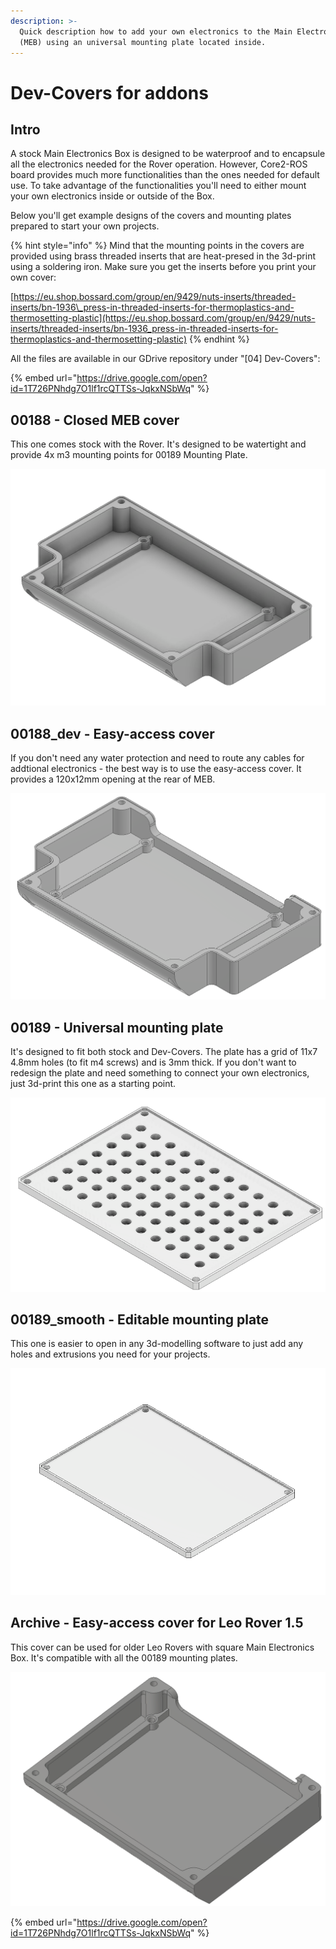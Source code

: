 ```yaml
---
description: >-
  Quick description how to add your own electronics to the Main Electronics Box
  (MEB) using an universal mounting plate located inside.
---
```


# Dev-Covers for addons

## Intro

A stock Main Electronics Box is designed to be waterproof and to encapsule all the electronics needed for the Rover operation. However, Core2-ROS board provides much more functionalities than the ones needed for default use. To take advantage of the functionalities you'll need to either mount your own electronics inside or outside of the Box.

Below you'll get example designs of the covers and mounting plates prepared to start your own projects.

{% hint style="info" %}
Mind that the mounting points in the covers are provided using brass threaded inserts that are heat-presed in the 3d-print using a soldering iron. Make sure you get the inserts before you print your own cover:

[https://eu.shop.bossard.com/group/en/9429/nuts-inserts/threaded-inserts/bn-1936\_press-in-threaded-inserts-for-thermoplastics-and-thermosetting-plastic](https://eu.shop.bossard.com/group/en/9429/nuts-inserts/threaded-inserts/bn-1936_press-in-threaded-inserts-for-thermoplastics-and-thermosetting-plastic)
{% endhint %}

All the files are available in our GDrive repository under "\[04\] Dev-Covers":

{% embed url="https://drive.google.com/open?id=1T726PNhdg7O1lf1rcQTTSs-JqkxNSbWq" %}

## 00188 - Closed MEB cover

This one comes stock with the Rover. It's designed to be watertight and provide 4x m3 mounting points for 00189 Mounting Plate.



![part 00188 \(stock\)](../.gitbook/assets/00188.png)

## 00188\_dev - Easy-access cover

If you don't need any water protection and need to route any cables for addtional electronics - the best way is to use the easy-access cover. It provides a 120x12mm opening at the rear of MEB.

![part 00188\_dev](../.gitbook/assets/00188_dev.png)



## 00189 - Universal mounting plate

It's designed to fit both stock and Dev-Covers. The plate has a grid of 11x7 4.8mm holes \(to fit m4 screws\) and is 3mm thick. If you don't want to redesign the plate and need something to connect your own electronics, just 3d-print this one as a starting point.

![part 00189](../.gitbook/assets/00189.png)

## 00189\_smooth - Editable mounting plate

This one is easier to open in any 3d-modelling software to just add any holes and extrusions you need for your projects.

![part 00189\_smooth](../.gitbook/assets/00189_smooth.png)

## Archive - Easy-access cover for Leo Rover 1.5

This cover can be used for older Leo Rovers with square Main Electronics Box. It's compatible with all the 00189 mounting plates.

![](../.gitbook/assets/00158-cover_dev.png)



{% embed url="https://drive.google.com/open?id=1T726PNhdg7O1lf1rcQTTSs-JqkxNSbWq" %}





